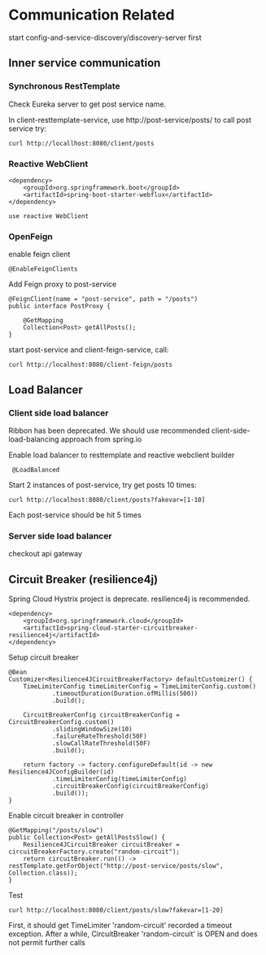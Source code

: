 # Communication Related
start config-and-service-discovery/discovery-server first

## Inner service communication
### Synchronous RestTemplate
Check Eureka server to get post service name.

In client-resttemplate-service, use http://post-service/posts/ to call post service
try:

    curl http://locallhost:8080/client/posts

### Reactive WebClient

    <dependency>
        <groupId>org.springframework.boot</groupId>
        <artifactId>spring-boot-starter-webflux</artifactId>
    </dependency>
    
    use reactive WebClient

### OpenFeign
enable feign client

    @EnableFeignClients

Add Feign proxy to post-service

    @FeignClient(name = "post-service", path = "/posts")
    public interface PostProxy {
    
        @GetMapping
        Collection<Post> getAllPosts();
    }

start post-service and client-feign-service, call:

    curl http://localhost:8080/client-feign/posts
    
## Load Balancer
### Client side load balancer
Ribbon has been deprecated. We should use recommended client-side-load-balancing approach from spring.io


Enable load balancer to resttemplate and reactive webclient builder

     @LoadBalanced

Start 2 instances of post-service, try get posts 10 times:

    curl http://localhost:8080/client/posts?fakevar=[1-10]

Each post-service should be hit 5 times

### Server side load balancer
checkout api gateway


## Circuit Breaker (resilience4j)
Spring Cloud Hystrix project is deprecate. resilience4j is recommended.

    <dependency>
        <groupId>org.springframework.cloud</groupId>
        <artifactId>spring-cloud-starter-circuitbreaker-resilience4j</artifactId>
    </dependency>

Setup circuit breaker

    @Bean
    Customizer<Resilience4JCircuitBreakerFactory> defaultCustomizer() {
        TimeLimiterConfig timeLimiterConfig = TimeLimiterConfig.custom()
                .timeoutDuration(Duration.ofMillis(500))
                .build();

        CircuitBreakerConfig circuitBreakerConfig = CircuitBreakerConfig.custom()
                .slidingWindowSize(10)
                .failureRateThreshold(50F)
                .slowCallRateThreshold(50F)
                .build();

        return factory -> factory.configureDefault(id -> new Resilience4JConfigBuilder(id)
                .timeLimiterConfig(timeLimiterConfig)
                .circuitBreakerConfig(circuitBreakerConfig)
                .build());
    }

Enable circuit breaker in controller

    @GetMapping("/posts/slow")
    public Collection<Post> getAllPostsSlow() {
        Resilience4JCircuitBreaker circuitBreaker = circuitBreakerFactory.create("random-circuit");
        return circuitBreaker.run(() -> restTemplate.getForObject("http://post-service/posts/slow", Collection.class));
    }

Test

    curl http://localhost:8080/client/posts/slow?fakevar=[1-20]

First, it should get TimeLimiter 'random-circuit' recorded a timeout exception.
After a while, CircuitBreaker 'random-circuit' is OPEN and does not permit further calls